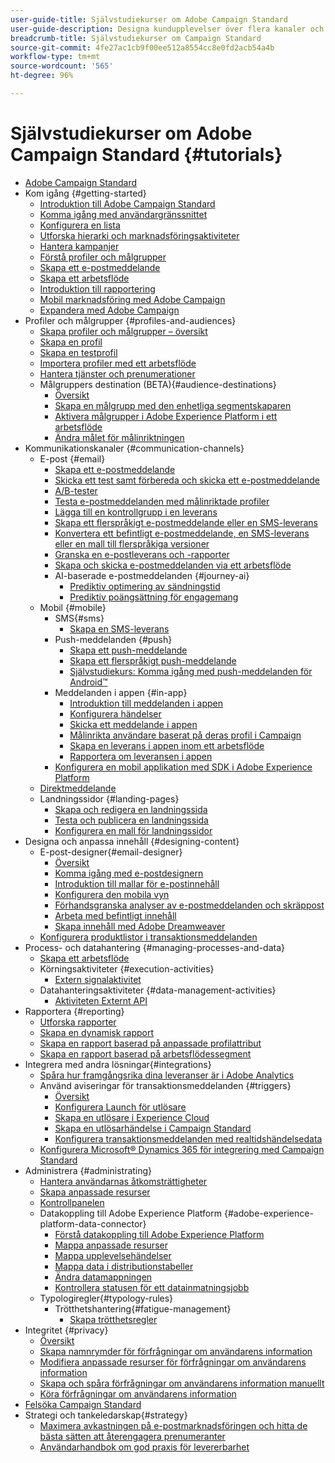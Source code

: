 ```yaml
---
user-guide-title: Självstudiekurser om Adobe Campaign Standard
user-guide-description: Designa kundupplevelser över flera kanaler och skapa en miljö för visuell kampanjorkestrering, interaktionshantering i realtid och marknadsföring över flera kanaler.
breadcrumb-title: Självstudiekurser om Campaign Standard
source-git-commit: 4fe27ac1cb9f00ee512a8554cc8e0fd2acb54a4b
workflow-type: tm+mt
source-wordcount: '565'
ht-degree: 96%

---
```



# Självstudiekurser om Adobe Campaign Standard {#tutorials}

+ [Adobe Campaign Standard](/help/overview.md)
+ Kom igång {#getting-started}
   + [Introduktion till Adobe Campaign Standard](/help/getting-started/adobe-campaign-standard-introduction.md)
   + [Komma igång med användargränssnittet](/help/getting-started/getting-started-with-the-ui.md)
   + [Konfigurera en lista](/help/getting-started/configure-a-list.md)
   + [Utforska hierarki och marknadsföringsaktiviteter](/help/getting-started/explore-hierarchy-and-marketing-activities.md)
   + [Hantera kampanjer](/help/getting-started/managing-campaigns.md)
   + [Förstå profiler och målgrupper](/help/getting-started/understanding-profiles-and-audiences.md)
   + [Skapa ett e-postmeddelande](https://experienceleague.adobe.com/docs/campaign-standard-learn/tutorials/communication-channels/email/create-email-from-homepage.html?lang=sv)
   + [Skapa ett arbetsflöde](https://experienceleague.adobe.com/docs/campaign-standard-learn/tutorials/managing-processes-and-data/creating-a-workflow.html?lang=sv)
   + [Introduktion till rapportering](/help/getting-started/reporting-with-adobe-campaign-introduction.md)
   + [Mobil marknadsföring med Adobe Campaign](/help/getting-started/mobile-marketing-with-adobe-campaign.md)
   + [Expandera med Adobe Campaign](/help/getting-started/growing-with-adobe-campaign.md)
+ Profiler och målgrupper {#profiles-and-audiences}
   + [Skapa profiler och målgrupper – översikt](/help/profiles-and-audiences/creating-profiles-and-audiences.md)
   + [Skapa en profil](/help/profiles-and-audiences/creating-a-profile.md)
   + [Skapa en testprofil](/help/profiles-and-audiences/test-profiles.md)
   + [Importera profiler med ett arbetsflöde](/help/managing-processes-and-data/importing-profiles.md)
   + [Hantera tjänster och prenumerationer](/help/managing-processes-and-data/services-and-subscriptions.md)
   + Målgruppers destination (BETA){#audience-destinations}
      + [Översikt](/help/profiles-and-audiences/audience-destinations/audience-destinations-overview.md)
      + [Skapa en målgrupp med den enhetliga segmentskaparen](/help/profiles-and-audiences/audience-destinations/creating-audiences-using-segment-builder.md)
      + [Aktivera målgrupper i Adobe Experience Platform i ett arbetsflöde](/help/profiles-and-audiences/audience-destinations/activating-aep-audiences.md)
      + [Ändra målet för målinriktningen](/help/profiles-and-audiences/audience-destinations/changing-targeting-dimension.md)
+ Kommunikationskanaler {#communication-channels}
   + E-post {#email}
      + [Skapa ett e-postmeddelande](/help/communication-channels/email/create-email-from-homepage.md)
      + [Skicka ett test samt förbereda och skicka ett e-postmeddelande](/help/communication-channels/email/sending-test-preparing-sending-email.md)
      + [A/B-tester](/help/communication-channels/email/a-b-testing.md)
      + [Testa e-postmeddelanden med målinriktade profiler](/help/communication-channels/email/profile-substitution.md)
      + [Lägga till en kontrollgrupp i en leverans](/help/communication-channels/email/control-groups.md)
      + [Skapa ett flerspråkigt e-postmeddelande eller en SMS-leverans](/help/communication-channels/create-multilingual-deliveries.md)
      + [Konvertera ett befintligt e-postmeddelande, en SMS-leverans eller en mall till flerspråkiga versioner](/help/communication-channels/covert-into-multilingual-deliveries.md)
      + [Granska en e-postleverans och -rapporter](/help/communication-channels/email/reviewing-personalized-email-delivery-and-reports.md)
      + [Skapa och skicka e-postmeddelanden via ett arbetsflöde](/help/communication-channels/email/create-and-send-emails-via-workflow.md)
      + AI-baserade e-postmeddelanden {#journey-ai}
         + [Prediktiv optimering av sändningstid](/help/communication-channels/email/ai-powered-emails/predictive-send-time-optimization.md)
         + [Prediktiv poängsättning för engagemang](/help/communication-channels/email/ai-powered-emails/predictive-engagement-scoring.md)
   + Mobil {#mobile}
      + SMS{#sms}
         + [Skapa en SMS-leverans](/help/communication-channels/mobile/sms/sms-delivery.md)
      + Push-meddelanden {#push}
         + [Skapa ett push-meddelande](/help/communication-channels/mobile/push-notifications/creating-a-push-notification.md)
         + [Skapa ett flerspråkigt push-meddelande](/help/communication-channels/mobile/push-notifications/creating-multilingual-push-notifications.md)
         + [Självstudiekurs: Komma igång med push-meddelanden för Android™](https://experienceleague.adobe.com/docs/campaign-standard-learn/getting-started-with-push-notifications-android/introduction.html?lang=sv)
      + Meddelanden i appen {#in-app}
         + [Introduktion till meddelanden i appen](/help/communication-channels/mobile/in-app/in-app-message-overview.md)
         + [Konfigurera händelser](/help/communication-channels/mobile/in-app/configure-events.md)
         + [Skicka ett meddelande i appen](/help/communication-channels/mobile/in-app/broadcast-in-app-message.md)
         + [Målinrikta användare baserat på deras profil i Campaign](/help/communication-channels/mobile/in-app/target-users-based-on-campaign-profile.md)
         + [Skapa en leverans i appen inom ett arbetsflöde](/help/communication-channels/mobile/in-app/in-app-activity.md)
         + [Rapportera om leveransen i appen](/help/communication-channels/mobile/in-app/in-app-reporting.md)
      + [Konfigurera en mobil applikation med SDK i Adobe Experience Platform](/help/communication-channels/mobile/configure-mobile-apps-using-aep-sdk.md)
   + [Direktmeddelande](/help/communication-channels/direct-mail/directmail.md)
   + Landningssidor {#landing-pages}
      + [Skapa och redigera en landningssida](/help/communication-channels/landing-pages/landing-page-create-and-edit.md)
      + [Testa och publicera en landningssida](/help/communication-channels/landing-pages/landing-page-test-and-publish.md)
      + [Konfigurera en mall för landningssidor](/help/communication-channels/landing-pages/landing-page-configure-templates.md)
+ Designa och anpassa innehåll {#designing-content}
   + E-post-designer{#email-designer}
      + [Översikt](/help/designing-content/email-designer/email-designer-overview.md)
      + [Komma igång med e-postdesignern](/help/designing-content/email-designer/getting-started-with-the-email-designer.md)
      + [Introduktion till mallar för e-postinnehåll](/help/designing-content/email-designer/email-content-templates.md)
      + [Konfigurera den mobila vyn](/help/designing-content/email-designer/configure-the-mobile-view.md)
      + [Förhandsgranska analyser av e-postmeddelanden och skräppost](/help/designing-content/email-designer/preview-your-email.md)
      + [Arbeta med befintligt innehåll](/help/designing-content/email-designer/working-with-existing-content.md)
      + [Skapa innehåll med Adobe Dreamweaver](/help/designing-content/email-designer/dreamweaver-integration.md)
   + [Konfigurera produktlistor i transaktionsmeddelanden](/help/designing-content/product-listings-in-transactional-email.md)
+ Process- och datahantering {#managing-processes-and-data}
   + [Skapa ett arbetsflöde](/help/managing-processes-and-data/creating-a-workflow.md)
   + Körningsaktiviteter {#execution-activities}
      + [Extern signalaktivitet](/help/managing-processes-and-data/execution-activities/external-signal-activity.md)
   + Datahanteringsaktiviteter {#data-management-activities}
      + [Aktiviteten Externt API](/help/managing-processes-and-data/data-management-activities/external-api-activity.md)
+ Rapportera {#reporting}
   + [Utforska rapporter](/help/getting-started/exploring-reports.md)
   + [Skapa en dynamisk rapport](/help/reporting/creating-a-dynamic-report.md)
   + [Skapa en rapport baserad på anpassade profilattribut](/help/reporting/custom-profile-attributes-dynamic-reports.md)
   + [Skapa en rapport baserad på arbetsflödessegment](/help/reporting/report-on-workflow-segments.md)
+ Integrera med andra lösningar{#integrations}
   + [Spåra hur framgångsrika dina leveranser är i Adobe Analytics](/help/integrations/track-the-success-of-your-deliveries-in-analytics.md)
   + Använd aviseringar för transaktionsmeddelanden {#triggers}
      + [Översikt](/help/integrations/using-triggers-for-transactional-messaging-overview.md)
      + [Konfigurera Launch för utlösare](/help/integrations/configure-launch-for-triggers.md)
      + [Skapa en utlösare i Experience Cloud](/help/integrations/create-a-trigger-in-experience-cloud.md)
      + [Skapa en utlösarhändelse i Campaign Standard](/help/integrations/create-a-trigger-event.md)
      + [Konfigurera transaktionsmeddelanden med realtidshändelsedata](/help/integrations/configure-transactional-messages-using-realtime-event-data.md)
   + [Konfigurera Microsoft® Dynamics 365 för integrering med Campaign Standard](/help/integrations/configure-dynamics-365.md)
+ Administrera {#administrating}
   + [Hantera användarnas åtkomsträttigheter](/help/administrating/managing-user-access-rights.md)
   + [Skapa anpassade resurser](https://experienceleague.adobe.com/docs/campaign-standard-learn/creating-custom-resources/introduction.html?lang=sv)
   + [Kontrollpanelen](https://experienceleague.adobe.com/docs/campaign-standard-learn/control-panel/control-panel-overview.html?lang=sv)
   + Datakoppling till Adobe Experience Platform {#adobe-experience-platform-data-connector}
      + [Förstå datakoppling till Adobe Experience Platform](/help/administrating/adobe-experience-platform-data-connector/understanding-the-adobe-experience-platform-data-connector.md)
      + [Mappa anpassade resurser](/help/administrating/adobe-experience-platform-data-connector/mapping-custom-resources.md)
      + [Mappa upplevelsehändelser](/help/administrating/adobe-experience-platform-data-connector/mapping-experience-events.md)
      + [Mappa data i distributionstabeller](/help/administrating/adobe-experience-platform-data-connector/mapping-seed-table-data.md)
      + [Ändra datamappningen](/help/administrating/adobe-experience-platform-data-connector/modifying-data-mapping.md)
      + [Kontrollera statusen för ett datainmatningsjobb](/help/administrating/adobe-experience-platform-data-connector/checking-status-of-data-ingestion-jobs.md)
   + Typologiregler{#typology-rules}
      + Trötthetshantering{#fatigue-management}
         + [Skapa trötthetsregler](/help/administrating/typology-rules/fatigue-management/create-fatigue-rules.md)
+ Integritet {#privacy}
   + [Översikt](/help/privacy/privacy-overview.md)
   + [Skapa namnrymder för förfrågningar om användarens information](/help/privacy/namespaces-for-privacy-requests.md)
   + [Modifiera anpassade resurser för förfrågningar om användarens information](/help/privacy/custom-resources-for-privacy-requests.md)
   + [Skapa och spåra förfrågningar om användarens information manuellt](/help/privacy/create-and-track-privacy-requests.md)
   + [Köra förfrågningar om användarens information](/help/privacy/execute-privacy-requests.md)
+ [Felsöka Campaign Standard](https://experienceleague.adobe.com/docs/campaign-standard-learn/troubleshooting/overview.html?lang=se)
+ Strategi och tankeledarskap{#strategy}
   + [Maximera avkastningen på e-postmarknadsföringen och hitta de bästa sätten att återengagera prenumeranter](https://experienceleague.adobe.com/docs/campaign-learn/tutorials/strategy/campaign-maximize-email-best-practices.html?lang=en)
   + [Användarhandbok om god praxis för levererbarhet](https://experienceleague.adobe.com/docs/deliverability-learn/deliverability-best-practice-guide/introduction.html?lang=sv)